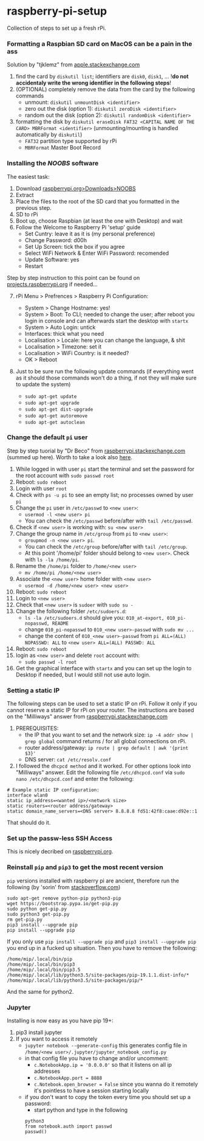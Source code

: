 # raspberry-pi-setup

Collection of steps to set up a fresh rPi.

### Formatting a Raspbian SD card on MacOS can be a pain in the ass
Solution by "tjklemz" from [apple.stackexchange.com](https://apple.stackexchange.com/a/329075/334048)

1. find the card by `diskutil list`; identifiers are `disk0`, `disk1`, ...
!**do not accidentaly write the wrong identifier in the following steps**!
2. (OPTIONAL) completely remove the data from the card by the following commands
    - unmount: `diskutil unmountDisk <identifier>`
    - zero out the disk (option 1): `diskutil zeroDisk <identifier>`
    - random out the disk (option 2): `diskutil randomDisk <identifier>`
3. formatting the disk by `diskutil eraseDisk FAT32 <CAPITAL NAME OF THE CARD> MBRFormat <identifier>` (unmounting/mounting is handled automatically by `diskutil`)
    - `FAT32` partition type supported by rPi
    - `MBRFormat` Master Boot Record

### Installing the *NOOBS* software
The easiest task:
1. Download [raspberrypi.org>Downloads>NOOBS](https://www.raspberrypi.org/downloads/noobs/)
2. Extract
3. Place the files to the root of the SD card that you formatted in the previous step.
4. SD to rPi
5. Boot up, choose Raspbian (at least the one with Desktop) and wait
6. Follow the Welcome to Raspberry Pi 'setup' guide
     - Set Cuntry: leave it as it is (my personal preference)
     - Change Password: d00h
     - Set Up Screen: tick the box if you agree
     - Select WiFi Network & Enter WiFi Password: recomended
     - Update Software: yes
     - Restart

Step by step instruction to this point can be found on [projects.raspberrypi.org](https://projects.raspberrypi.org/en/projects/raspberry-pi-setting-up) if needed...

7. rPi Menu > Prefrences > Raspberry Pi Configuration:
	 - System > Change Hostname: yes!
	 - System > Boot: To CLI; needed to change the user; after reboot you login in console and can afterwards start the desktop with `startx`
	 - System > Auto Login: untick
	 - Interfaces: thick what you need
	 - Localisation > Locale: here you can change the language, & shit
	 - Localisation > Timezone: set it
	 - Localisation > WiFi Country: is it needed?
	 - OK > Reboot

8. Just to be sure run the following update commands (if everything went as it should those commands won't do a thing, if not they will make sure to update the system)
     - `sudo apt-get update`
     - `sudo apt-get upgrade`
     - `sudo apt-get dist-upgrade`
     - `sudo apt-get autoremove`
     - `sudo apt-get autoclean`

### Change the default `pi` user

Step by step tuorial by "Dr Beco" from [raspberrypi.stackexchange.com](https://raspberrypi.stackexchange.com/a/68963/52236) (summed up here). Worth to take a look also [here](https://raspberrypi.stackexchange.com/questions/7133/how-to-change-user-pi-sudo-permissions-how-to-add-other-accounts-with-different).

1) While logged in with user `pi` start the terminal and set the password for the root account with `sudo passwd root`
2) Reboot: `sudo reboot`
3) Login with user `root`
4) Check with `ps -u pi` to see an empty list; no processes owned by user `pi`
5) Change the `pi` user in `/etc/passwd` to `<new user>`:
	- `usermod -l <new user> pi`
	- You can check the `/etc/passwd` before/after with `tail /etc/passwd`.
6) Check if `<new user>` is working with: `su <new user>` 
7) Change the group name in `/etc/group` from `pi` to `<new user>`:
	- `groupmod -n <new user> pi`.
	- You can check the `/etc/group` before/after with `tail /etc/group`.
	- At this point '/home/pi' folder should belong to `<new user>`. Check with `ls -la /home/pi`.
8) Rename the `/home/pi` folder to `/home/<new user>`
	- `mv /home/pi /home/<new user>`
9) Associate the `<new user>` home folder with `<new user>`
	- `usermod -d /home/<new user> <new user>`
10) Reboot: `sudo reboot`
11) Login to `<new user>`
12) Check that `<new user>` is `sudoer` with `sudo su -`
13) Change the following folder `/etc/sudoers.d`:
	 - `ls -la /etc/sudoers.d` should give you: `010_at-export, 010_pi-nopasswd, README`
	 - change `010_pi-nopasswd` to `010_<new user>-passwd` with `sudo mv ...`
	 - change the content of `010_<new user>-passwd` from `pi ALL=(ALL) NOPASSWD: ALL` to `<new user> ALL=(ALL) PASSWD: ALL`
14) Reboot: `sudo reboot`
15) login as `<new user>` and delete `root` account with:
	 - `sudo passwd -l root`
16) Get the graphical interface with `startx` and you can set up the login to Desktop if needed, but I would still not use auto login.

### Setting a static IP
The following steps can be used to set a static IP on rPi. Follow it only if you cannot reserve a static IP for rPi on your router. The instructions are based on the "Milliways" answer from [raspberrypi.stackexchange.com](https://raspberrypi.stackexchange.com/a/74428/52236)
1. PREREQUISITES:
     - the IP that you want to set and the network size: `ip -4 addr show | grep global` command returns <current ip>/<network size> for all global connections on rPi.
     - router address/gateway: `ip route | grep default | awk '{print $3}'`
     - DNS server: `cat /etc/resolv.conf`
2. I followed the `dhcpcd method` and it worked. For other options look into "Milliways" answer.
Edit the following file `/etc/dhcpcd.conf` via `sudo nano /etc/dhcpcd.conf` and enter the following:
```
# Example static IP configuration:
interface wlan0
static ip_address=<wanted ip>/<network size>
static routers=<router address/gateway>
static domain_name_servers=<DNS server> 8.8.8.8 fd51:42f8:caae:d92e::1
```
That should do it.


### Set up the passw-less SSH Access

This is nicely decribed on [raspberrypi.org](https://www.raspberrypi.org/documentation/remote-access/ssh/passwordless.md).


### Reinstall `pip` and `pip3` to get the most recent version

`pip` versions installed with raspberry pi are ancient, therefore run the following (by 'sorin' from [stackoverflow.com](https://stackoverflow.com/a/37531821/3290167))
```
sudo apt-get remove python-pip python3-pip
wget https://bootstrap.pypa.io/get-pip.py
sudo python get-pip.py
sudo python3 get-pip.py
rm get-pip.py
pip3 install --upgrade pip
pip install --upgrade pip
```

If you only use `pip install --upgrade pip` and `pip3 install --upgrade pip` you end up in a fucked up situation. Then you have to remove the following:
```
/home/mip/.local/bin/pip
/home/mip/.local/bin/pip3
/home/mip/.local/bin/pip3.5
/home/mip/.local/lib/python3.5/site-packages/pip-19.1.1.dist-info/*
/home/mip/.local/lib/python3.5/site-packages/pip/*
```
And the same for python2.

### Jupyter

Installing is now easy as you have pip 19+:
1) pip3 install jupyter
2) If you want to access it remotely
	- `jupyter notebook --generate-config` this generates config file in `/home/<new user>/.jupyter/jupyter_notebook_config.py`
	- in that config file you have to change and/or uncomment:
		 - `c.NotebookApp.ip = '0.0.0.0'` so that it listens on all ip addresses
		 - `c.NotebookApp.port = 8888`
		 - `c.Notebook.open_browser = False` since you wanna do it remotely it's pointless to have a session starting locally
	- if you don't want to copy the token every time you should set up a password:
		 - start python and type in the following
		 ```
		 python3
		 from notebook.auth import passwd
		 passwd()
		 ```

